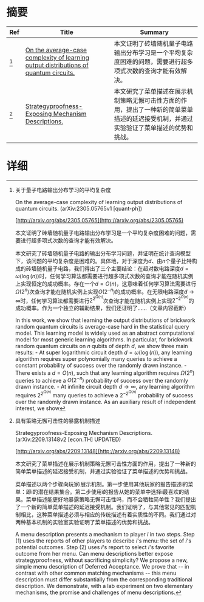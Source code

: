 # 摘要

| Ref | Title | Summary |
| --- | --- | --- |
| [^1] | [On the average-case complexity of learning output distributions of quantum circuits.](http://arxiv.org/abs/2305.05765) | 本文证明了砖墙随机量子电路输出分布学习是一个平均复杂度困难的问题，需要进行超多项式次数的查询才能有效解决。 |
| [^2] | [Strategyproofness-Exposing Mechanism Descriptions.](http://arxiv.org/abs/2209.13148) | 本文研究了菜单描述在展示机制策略无懈可击性方面的作用，提出了一种新的简单菜单描述的延迟接受机制，并通过实验验证了菜单描述的优势和挑战。 |

# 详细

[^1]: 关于量子电路输出分布学习的平均复杂度

    On the average-case complexity of learning output distributions of quantum circuits. (arXiv:2305.05765v1 [quant-ph])

    [http://arxiv.org/abs/2305.05765](http://arxiv.org/abs/2305.05765)

    本文证明了砖墙随机量子电路输出分布学习是一个平均复杂度困难的问题，需要进行超多项式次数的查询才能有效解决。

    

    本文研究了砖墙随机量子电路的输出分布学习问题，并证明在统计查询模型下，该问题的平均复杂度是困难的。具体地，对于深度为$d$、由$n$个量子比特构成的砖墙随机量子电路，我们得出了三个主要结论：在超对数电路深度$d=\omega(\log(n))$时，任何学习算法都需要进行超多项式次数的查询才能在随机实例上实现恒定的成功概率。存在一个$d=O(n)$，这意味着任何学习算法需要进行$\Omega(2^n)$次查询才能在随机实例上实现$O(2^{-n})$的成功概率。在无限电路深度$d\to\infty$时，任何学习算法都需要进行$2^{2^{\Omega(n)}}$次查询才能在随机实例上实现$2^{-2^{\Omega(n)}}$的成功概率。作为一个独立的辅助结果，我们还证明了......（文章内容截断）

    In this work, we show that learning the output distributions of brickwork random quantum circuits is average-case hard in the statistical query model. This learning model is widely used as an abstract computational model for most generic learning algorithms. In particular, for brickwork random quantum circuits on $n$ qubits of depth $d$, we show three main results:  - At super logarithmic circuit depth $d=\omega(\log(n))$, any learning algorithm requires super polynomially many queries to achieve a constant probability of success over the randomly drawn instance.  - There exists a $d=O(n)$, such that any learning algorithm requires $\Omega(2^n)$ queries to achieve a $O(2^{-n})$ probability of success over the randomly drawn instance.  - At infinite circuit depth $d\to\infty$, any learning algorithm requires $2^{2^{\Omega(n)}}$ many queries to achieve a $2^{-2^{\Omega(n)}}$ probability of success over the randomly drawn instance.  As an auxiliary result of independent interest, we show 
    
[^2]: 具有策略无懈可击性的暴露机制描述

    Strategyproofness-Exposing Mechanism Descriptions. (arXiv:2209.13148v2 [econ.TH] UPDATED)

    [http://arxiv.org/abs/2209.13148](http://arxiv.org/abs/2209.13148)

    本文研究了菜单描述在展示机制策略无懈可击性方面的作用，提出了一种新的简单菜单描述的延迟接受机制，并通过实验验证了菜单描述的优势和挑战。

    

    菜单描述以两个步骤向玩家i展示机制。第一步使用其他玩家的报告描述i的菜单：即i的潜在结果集合。第二步使用i的报告从她的菜单中选择i最喜欢的结果。菜单描述能更好地暴露策略无懈可击性吗，而不会牺牲简单性？我们提出了一个新的简单菜单描述的延迟接受机制。我们证明了，与其他常见的匹配机制相比，这种菜单描述必须与相应的传统描述有着实质性的不同。我们通过对两种基本机制的实验室实验证明了菜单描述的优势和挑战。

    A menu description presents a mechanism to player $i$ in two steps. Step (1) uses the reports of other players to describe $i$'s menu: the set of $i$'s potential outcomes. Step (2) uses $i$'s report to select $i$'s favorite outcome from her menu. Can menu descriptions better expose strategyproofness, without sacrificing simplicity? We propose a new, simple menu description of Deferred Acceptance. We prove that -- in contrast with other common matching mechanisms -- this menu description must differ substantially from the corresponding traditional description. We demonstrate, with a lab experiment on two elementary mechanisms, the promise and challenges of menu descriptions.
    

